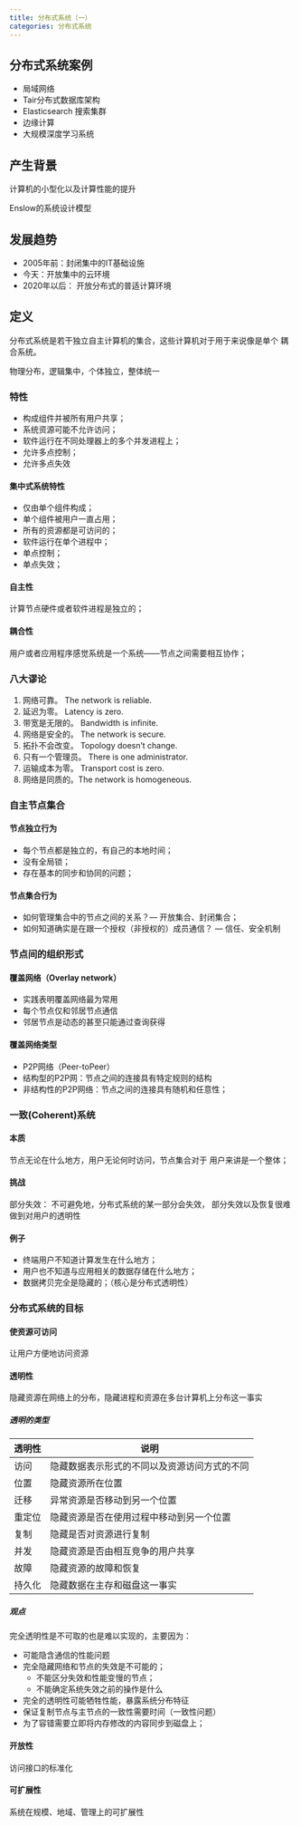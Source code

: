 ```yaml
---
title: 分布式系统（一）
categories: 分布式系统
---
```

## 分布式系统案例

- 局域网络
- Tair分布式数据库架构
- Elasticsearch 搜索集群
- 边缘计算
- 大规模深度学习系统

## 产生背景

计算机的小型化以及计算性能的提升

Enslow的系统设计模型

## 发展趋势

- 2005年前：封闭集中的IT基础设施
- 今天：开放集中的云环境
- 2020年以后： 开放分布式的普适计算环境

## 定义

分布式系统是若干独立自主计算机的集合，这些计算机对于用于来说像是单个 耦合系统。

物理分布，逻辑集中，个体独立，整体统一

### 特性

- 构成组件并被所有用户共享；
- 系统资源可能不允许访问；
- 软件运行在不同处理器上的多个并发进程上；
- 允许多点控制；
- 允许多点失效

#### 集中式系统特性

- 仅由单个组件构成；
- 单个组件被用户一直占用；
- 所有的资源都是可访问的；
- 软件运行在单个进程中；
- 单点控制；
- 单点失效；

#### 自主性

计算节点硬件或者软件进程是独立的；

#### 耦合性

用户或者应用程序感觉系统是一个系统——节点之间需要相互协作；

### 八大谬论

1. 网络可靠。 The network is reliable.
2. 延迟为零。 Latency is zero.
3. 带宽是无限的。 Bandwidth is infinite.
4. 网络是安全的。 The network is secure.
5. 拓扑不会改变。 Topology doesn’t change.
6. 只有一个管理员。 There is one administrator.
7. 运输成本为零。 Transport cost is zero.
8. 网络是同质的。The network is homogeneous.

### 自主节点集合

#### 节点独立行为

- 每个节点都是独立的，有自己的本地时间；
- 没有全局锁；
- 存在基本的同步和协同的问题；

#### 节点集合行为

- 如何管理集合中的节点之间的关系？— 开放集合、封闭集合；
- 如何知道确实是在跟一个授权（非授权的）成员通信？ — 信任、安全机制

### 节点间的组织形式

#### 覆盖网络（Overlay network）

- 实践表明覆盖网络最为常用
- 每个节点仅和邻居节点通信
- 邻居节点是动态的甚至只能通过查询获得

#### 覆盖网络类型

- P2P网络（Peer-toPeer）
- 结构型的P2P网：节点之间的连接具有特定规则的结构
- 非结构性的P2P网络：节点之间的连接具有随机和任意性；

### 一致(Coherent)系统

#### 本质

节点无论在什么地方，用户无论何时访问，节点集合对于 用户来讲是一个整体；

#### 挑战

部分失效： 不可避免地，分布式系统的某一部分会失效， 部分失效以及恢复很难做到对用户的透明性

#### 例子

- 终端用户不知道计算发生在什么地方；
- 用户也不知道与应用相关的数据存储在什么地方；
- 数据拷贝完全是隐藏的；（核心是分布式透明性）

### 分布式系统的目标

#### 使资源可访问

让用户方便地访问资源

#### 透明性

隐藏资源在网络上的分布，隐藏进程和资源在多台计算机上分布这一事实

##### 透明的类型

|透明性|说明|
|-|-|
|访问|隐藏数据表示形式的不同以及资源访问方式的不同|
|位置|隐藏资源所在位置|
|迁移|异常资源是否移动到另一个位置|
|重定位|隐藏资源是否在使用过程中移动到另一个位置|
|复制|隐藏是否对资源进行复制|
|并发|隐藏资源是否由相互竞争的用户共享|
|故障|隐藏资源的故障和恢复|
|持久化|隐藏数据在主存和磁盘这一事实|

##### 观点

完全透明性是不可取的也是难以实现的，主要因为：

- 可能隐含通信的性能问题
- 完全隐藏网络和节点的失效是不可能的；
  - 不能区分失效和性能变慢的节点；
  - 不能确定系统失效之前的操作是什么
- 完全的透明性可能牺牲性能，暴露系统分布特征
- 保证复制节点与主节点的一致性需要时间（一致性问题）
- 为了容错需要立即将内存修改的内容同步到磁盘上；

#### 开放性

访问接口的标准化

#### 可扩展性

系统在规模、地域、管理上的可扩展性
